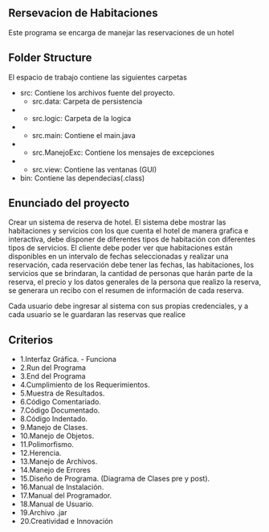 ## Rersevacion de Habitaciones

Este programa se encarga de manejar las reservaciones de un hotel

## Folder Structure

El espacio de trabajo contiene las siguientes carpetas
- src: Contiene los archivos fuente del proyecto.
  - src.data: Carpeta de persistencia
- - src.logic: Carpeta de la logica
- - src.main: Contiene el main.java
- - src.ManejoExc: Contiene los mensajes de excepciones
- - src.view: Contiene las ventanas (GUI)
- bin: Contiene las dependecias(.class)

## Enunciado del proyecto

Crear un sistema de reserva de hotel. El sistema debe mostrar las habitaciones y servicios 
con los que cuenta el hotel de manera grafica e interactiva, debe disponer de diferentes 
tipos de habitación con diferentes tipos de servicios. El cliente debe poder ver que 
habitaciones están disponibles en un intervalo de fechas seleccionadas y realizar una 
reservación, cada reservación debe tener las fechas, las habitaciones, los servicios que se 
brindaran, la cantidad de personas que harán parte de la reserva, el precio y los datos 
generales de la persona que realizo la reserva, se generara un recibo con el resumen de 
información de cada reserva.

Cada usuario debe ingresar al sistema con sus propias credenciales, y a cada usuario se le 
guardaran las reservas que realice

## Criterios

- 1.Interfaz Gráfica. - Funciona
- 2.Run del Programa  
- 3.End del Programa
- 4.Cumplimiento de los Requerimientos.
- 5.Muestra de Resultados.
- 6.Código Comentariado.
- 7.Código Documentado.
- 8.Código Indentado.
- 9.Manejo de Clases.
- 10.Manejo de Objetos.
- 11.Polimorfismo.
- 12.Herencia.
- 13.Manejo de Archivos.
- 14.Manejo de Errores 
- 15.Diseño de Programa. (Diagrama de Clases pre y post).
- 16.Manual de Instalación.
- 17.Manual del Programador.
- 18.Manual de Usuario.
- 19.Archivo .jar
- 20.Creatividad e Innovación